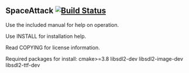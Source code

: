## SpaceAttack [![Build Status](https://travis-ci.org/bobpaw/spaceattack.svg?branch=master)](https://travis-ci.org/bobpaw/spaceattack)
Use the included manual for help on operation.

Use INSTALL for installation help.

Read COPYING for license information.

Required packages for install: cmake>=3.8 libsdl2-dev libsdl2-image-dev libsdl2-ttf-dev

